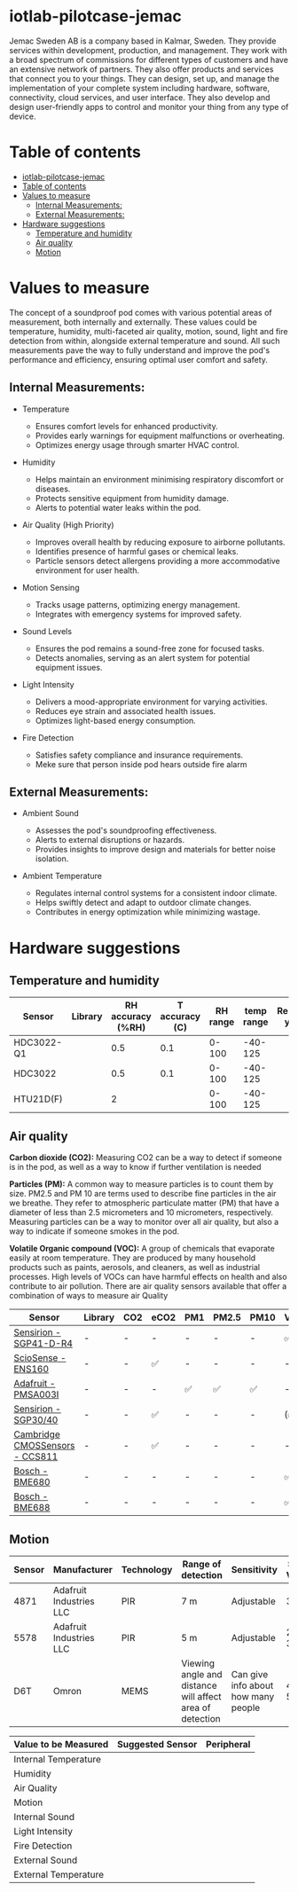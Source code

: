 # iotlab-pilotcase-jemac
Jemac Sweden AB is a company based in Kalmar, Sweden. They provide services within development, production, and management. They work with a broad spectrum of commissions for different types of customers and have an extensive network of partners. They also offer products and services that connect you to your things. They can design, set up, and manage the implementation of your complete system including hardware, software, connectivity, cloud services, and user interface. They also develop and design user-friendly apps to control and monitor your thing from any type of device.

# Table of contents
* [iotlab-pilotcase-jemac](#iotlab-pilotcase-jemac)
* [Table of contents](#table-of-contents)
* [Values to measure](#values-to-measure)
   * [Internal Measurements:](#internal-measurements)
   * [External Measurements:](#external-measurements)
* [Hardware suggestions](#hardware-suggestions)
   * [Temperature and humidity](#temperature-and-humidity)
   * [Air quality](#air-quality)
   * [Motion](#motion)
   
# Values to measure
The concept of a soundproof pod comes with various potential areas of measurement, both internally and externally. These values could be temperature, humidity, multi-faceted air quality, motion, sound, light and fire detection from within, alongside external temperature and sound. All such measurements pave the way to fully understand and improve the pod's performance and efficiency, ensuring optimal user comfort and safety.

## Internal Measurements:
- Temperature
   - Ensures comfort levels for enhanced productivity.
   - Provides early warnings for equipment malfunctions or overheating.
   - Optimizes energy usage through smarter HVAC control.

- Humidity
   - Helps maintain an environment minimising respiratory discomfort or diseases.
   - Protects sensitive equipment from humidity damage.
   - Alerts to potential water leaks within the pod.

- Air Quality (High Priority)
   - Improves overall health by reducing exposure to airborne pollutants.
   - Identifies presence of harmful gases or chemical leaks.
   - Particle sensors detect allergens providing a more accommodative environment for user health.

- Motion Sensing
   - Tracks usage patterns, optimizing energy management.
   - Integrates with emergency systems for improved safety.

- Sound Levels
   - Ensures the pod remains a sound-free zone for focused tasks.
   - Detects anomalies, serving as an alert system for potential equipment issues. 

- Light Intensity
   - Delivers a mood-appropriate environment for varying activities.
   - Reduces eye strain and associated health issues.
   - Optimizes light-based energy consumption.

- Fire Detection
   - Satisfies safety compliance and insurance requirements.
   - Meke sure that person inside pod hears outside fire alarm

## External Measurements:
- Ambient Sound
   - Assesses the pod's soundproofing effectiveness.
   - Alerts to external disruptions or hazards.
   - Provides insights to improve design and materials for better noise isolation.

- Ambient Temperature
   - Regulates internal control systems for a consistent indoor climate.
   - Helps swiftly detect and adapt to outdoor climate changes.
   - Contributes in energy optimization while minimizing wastage.


# Hardware suggestions

## Temperature and humidity
| Sensor | Library | RH accuracy (%RH)| T accuracy (C)| RH range | temp range |Release year|
|--------|---------|------------------|---------------|----------|------------|------------|
|HDC3022-Q1|       |0.5               |0.1            |0-100     |-40-125     |            |
|HDC3022 |         |0.5               |0.1            |0-100     |-40-125     |            |
|HTU21D(F) |       |2                 |               |0-100     |-40-125     |            |

## Air quality

**Carbon dioxide (CO2):** Measuring CO2 can be a way to detect if someone is in the pod, as well as a way to know if further ventilation is needed

**Particles (PM):** A common way to measure particles is to count them by size. PM2.5 and PM 10 are terms used to describe fine particles in the air we breathe. They refer to atmospheric particulate matter (PM) that have a diameter of less than 2.5 micrometers and 10 micrometers, respectively.  Measuring particles can be a way to monitor over all air quality, but also a way to indicate if someone smokes in the pod.

**Volatile Organic compound (VOC):** A group of chemicals that evaporate easily at room temperature. They are produced by many household products such as paints, aerosols, and cleaners, as well as industrial processes. High levels of VOCs can have harmful effects on health and also contribute to air pollution.
There are air quality sensors available that offer a combination of ways to measure air Quality

| Sensor | Library | CO2 | eCO2 | PM1 | PM2.5 | PM10 | VOC | TVOC | NOx | AQI | VSCs |
|-|-|-|-|-|-|-|-|-|-|-|-|
|[Sensirion - SGP41-D-R4](https://sensirion.com/media/documents/5FE8673C/61E96F50/Sensirion_Gas_Sensors_Datasheet_SGP41.pdf)| - | - | - | - | - | - | ✅ | - | ✅ |-|- | 
|[ScioSense - ENS160](https://www.mouser.com/datasheet/2/1081/SC_001224_DS_1_ENS160_Datasheet_Rev_0_95-2258311.pdf)| - | - | ✅ | - | - | - | - | ✅ | - | ✅ |- | 
|[Adafruit - PMSA003I](https://www.mouser.com/datasheet/2/737/4505_PMSA003I_series_data_manual_English_V2_6-2490334.pdf) | - | - | - | ✅ | ✅ | ✅ | - | - | - | - | - | 
|[Sensirion - SGP30/40](https://docs.rs-online.com/1956/A700000007055193.pdf) | - | - | ✅ | - | - | - | (✅) | ✅ | - | - | - | 
|[Cambridge CMOSSensors  - CCS811](https://www.sciosense.com/wp-content/uploads/documents/SC-001232-DS-3-CCS811B-Datasheet-Revision-2.pdf) | - | - | ✅ | - | - | - | - | ✅ | - | - | - | 
|[Bosch - BME680](https://www.bosch-sensortec.com/products/environmental-sensors/gas-sensors/bme680/) | - | - | - | - | - | - | ✅ | - | - | - | - | 
|[Bosch - BME688](https://www.bosch-sensortec.com/products/environmental-sensors/gas-sensors/bme688/) | - | - | - | - | - | - | ✅ | - | - | - | ✅ | 

## Motion

|Sensor|Manufacturer|Technology| Range of detection |Sensitivity|Supply Voltage|
|-|-|-|-|-|-|
|4871|Adafruit Industries LLC|PIR|7 m|Adjustable|3 - 12|
|5578|Adafruit Industries LLC |PIR|5 m|Adjustable|2.2 - 3.7|
|D6T|Omron|MEMS|Viewing angle and distance will affect area of detection|Can give info about how many people| 4.5 - 5.5|







| Value to be Measured | Suggested Sensor | Peripheral |
|----------------------|------------------|------------|
| Internal Temperature |                  |            |
| Humidity             |                  |            |
| Air Quality          |                  |            |
| Motion               |                  |            |
| Internal Sound       |                  |            |
| Light Intensity      |                  |            |
| Fire Detection       |                  |            |
| External Sound       |                  |            |
| External Temperature |                  |            |
